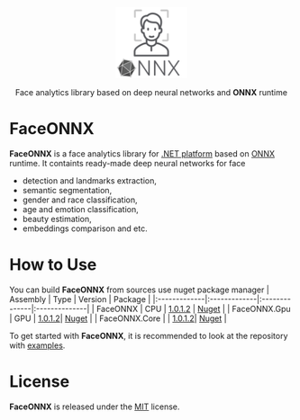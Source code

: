 <p align="center"><img width="25%" src="FaceONNX/FaceONNX.png" /></p>
<p align="center"> Face analytics library based on deep neural networks and <b>ONNX</b> runtime </p>  

# FaceONNX
**FaceONNX** is a face analytics library for [.NET platform](https://dotnet.microsoft.com/) based on [ONNX](https://onnx.ai/) runtime. It containts ready-made deep neural networks for face
* detection and landmarks extraction,
* semantic segmentation,
* gender and race classification,
* age and emotion classification,
* beauty estimation,
* embeddings comparison and etc.  

# How to Use
You can build **FaceONNX** from sources use nuget package manager
| Assembly | Type | Version | Package |
|:-------------|:-------------|:--------------|:--------------|
| FaceONNX | CPU | [1.0.1.2](FaceONNX/FaceONNX.csproj) | [Nuget](https://www.nuget.org/packages/FaceONNX/) |
| FaceONNX.Gpu | GPU | [1.0.1.2](FaceONNX/FaceONNX.Gpu.csproj)| [Nuget](https://www.nuget.org/packages/FaceONNX.Gpu/) |
| FaceONNX.Core |  | [1.0.1.2](FaceONNX.Core/FaceONNX.Core.csproj)| [Nuget](https://www.nuget.org/packages/FaceONNX.Core/) |

To get started with **FaceONNX**, it is recommended to look at the repository with [examples](FaceONNX.Examples).  

# License
**FaceONNX** is released under the [MIT](LICENSE) license.
